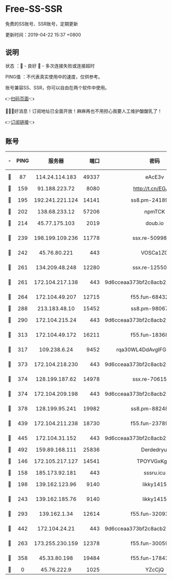 # Free-SS-SSR

免费的SS账号、SSR账号，定期更新

更新时间：2019-04-22 15:37 +0800

## 说明

状态     ：🙂 - 良好 🙁 - 多次连接失败或连接超时

PING值   ：不代表真实使用中的速度，仅供参考。

账号兼容SS、SSR，你可以自由在两个软件中使用。

👉[扫码页面](https://liesauer.github.io/Free-SS-SSR/)👈

🎉🎉🎉好消息！订阅地址已全面开放！麻麻再也不用担心我要人工维护酸酸乳了！

👉[订阅链接](https://www.liesauer.net/yogurt/subscribe?ACCESS_TOKEN=DAYxR3mMaZAsaqUb)👈

## 账号

|-|PING|服务器|端口|密码|加密方式|区域|
|:----:|:----:|:-----:|-----:|:----:|:----:|:----:|
|🙂|87|114.24.114.183|49337|eAcE3v|chacha20-ietf|TW|
|🙂|159|91.188.223.72|8080|http://t.cn/EGJIyrl|rc4-md5|RU|
|🙂|195|192.241.221.124|14141|ss8.pm-24189399|aes-256-cfb|US|
|🙂|202|138.68.233.12|57206|npmTCK|rc4-md5|US|
|🙂|214|45.77.175.103|2019|doub.io|aes-128-ctr|SG|
|🙂|239|198.199.109.236|11778|ssx.re-50998611|aes-256-cfb|US|
|🙂|242|45.76.80.221|443|VOSCa1ZG|aes-256-cfb|DE|
|🙂|261|134.209.48.248|12280|ssx.re-12550293|aes-256-cfb|US|
|🙂|261|172.104.217.138|443|9d6cceaa373bf2c8acb22e60b6a58be6|aes-256-cfb|US|
|🙂|264|172.104.49.207|12715|f55.fun-68432861|aes-256-cfb|SG|
|🙂|288|213.183.48.10|15452|ss8.pm-98067260|rc4-md5|RU|
|🙂|290|172.104.215.24|443|9d6cceaa373bf2c8acb22e60b6a58be6|aes-256-cfb|US|
|🙂|313|172.104.49.172|16211|f55.fun-18368784|aes-256-cfb|SG|
|🙂|317|109.238.6.24|9452|rqa30WL4DdAvgIFG6Fs3znzTa|aes-256-cfb|FR|
|🙂|373|172.104.218.230|443|9d6cceaa373bf2c8acb22e60b6a58be6|aes-256-cfb|US|
|🙂|374|128.199.187.62|14978|ssx.re-70615001|aes-256-cfb|SG|
|🙂|374|172.104.209.198|443|9d6cceaa373bf2c8acb22e60b6a58be6|aes-256-cfb|US|
|🙂|378|128.199.95.241|19982|ss8.pm-88248816|aes-256-cfb|SG|
|🙂|439|172.104.211.238|18730|f55.fun-23789353|aes-256-cfb|US|
|🙂|445|172.104.31.152|443|9d6cceaa373bf2c8acb22e60b6a58be6|aes-256-cfb|US|
|🙂|492|159.89.168.111|25836|Derdedryuj|chacha20|IN|
|🙂|146|172.105.217.127|14541|TPOYVGxKglpi|aes-256-cfb|JP|
|🙂|158|185.173.92.181|443|sssru.icu|rc4-md5|RU|
|🙂|198|139.162.123.96|9140|likky1415|aes-256-cfb|JP|
|🙂|243|139.162.185.76|9140|likky1415|aes-256-cfb|DE|
|🙂|293|139.162.1.34|12614|f55.fun-32093873|aes-256-cfb|SG|
|🙂|442|172.104.24.21|443|9d6cceaa373bf2c8acb22e60b6a58be6|aes-256-cfb|US|
|🙁|263|173.255.230.159|12378|f55.fun-30059944|aes-256-cfb|US|
|🙁|358|45.33.80.198|19484|f55.fun-17843218|aes-256-cfb|US|
|🙁|0|45.76.222.9|1025|YZcCjQ|rc4-md5|JP|
